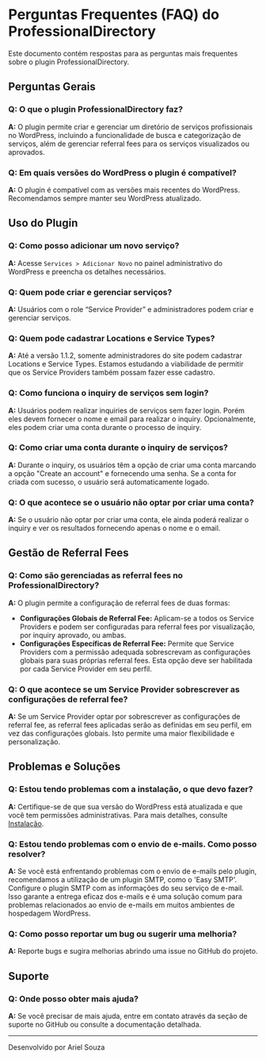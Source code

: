 # Perguntas Frequentes (FAQ) do ProfessionalDirectory

Este documento contém respostas para as perguntas mais frequentes sobre o plugin ProfessionalDirectory.

## Perguntas Gerais

### Q: O que o plugin ProfessionalDirectory faz?
**A:** O plugin permite criar e gerenciar um diretório de serviços profissionais no WordPress, incluindo a funcionalidade de busca e categorização de serviços, além de gerenciar referral fees para os serviços visualizados ou aprovados.

### Q: Em quais versões do WordPress o plugin é compatível?
**A:** O plugin é compatível com as versões mais recentes do WordPress. Recomendamos sempre manter seu WordPress atualizado.

## Uso do Plugin

### Q: Como posso adicionar um novo serviço?
**A:** Acesse `Services > Adicionar Novo` no painel administrativo do WordPress e preencha os detalhes necessários.

### Q: Quem pode criar e gerenciar serviços?
**A:** Usuários com o role “Service Provider” e administradores podem criar e gerenciar serviços.

### Q: Quem pode cadastrar Locations e Service Types?
**A:** Até a versão 1.1.2, somente administradores do site podem cadastrar Locations e Service Types. Estamos estudando a viabilidade de permitir que os Service Providers também possam fazer esse cadastro.

### Q: Como funciona o inquiry de serviços sem login?
**A:** Usuários podem realizar inquiries de serviços sem fazer login. Porém eles devem fornecer o nome e email para realizar o inquiry. Opcionalmente, eles podem criar uma conta durante o processo de inquiry.

### Q: Como criar uma conta durante o inquiry de serviços?
**A:** Durante o inquiry, os usuários têm a opção de criar uma conta marcando a opção "Create an account" e fornecendo uma senha. Se a conta for criada com sucesso, o usuário será automaticamente logado.

### Q: O que acontece se o usuário não optar por criar uma conta?
**A:** Se o usuário não optar por criar uma conta, ele ainda poderá realizar o inquiry e ver os resultados fornecendo apenas o nome e o email.

## Gestão de Referral Fees

### Q: Como são gerenciadas as referral fees no ProfessionalDirectory?
**A:** O plugin permite a configuração de referral fees de duas formas:
- **Configurações Globais de Referral Fee:** Aplicam-se a todos os Service Providers e podem ser configuradas para referral fees por visualização, por inquiry aprovado, ou ambas.
- **Configurações Específicas de Referral Fee:** Permite que Service Providers com a permissão adequada sobrescrevam as configurações globais para suas próprias referral fees. Esta opção deve ser habilitada por cada Service Provider em seu perfil.

### Q: O que acontece se um Service Provider sobrescrever as configurações de referral fee?
**A:** Se um Service Provider optar por sobrescrever as configurações de referral fee, as referral fees aplicadas serão as definidas em seu perfil, em vez das configurações globais. Isto permite uma maior flexibilidade e personalização.

## Problemas e Soluções

### Q: Estou tendo problemas com a instalação, o que devo fazer?
**A:** Certifique-se de que sua versão do WordPress está atualizada e que você tem permissões administrativas. Para mais detalhes, consulte [Instalação](installation.md).

### Q: Estou tendo problemas com o envio de e-mails. Como posso resolver?
**A:** Se você está enfrentando problemas com o envio de e-mails pelo plugin, recomendamos a utilização de um plugin SMTP, como o 'Easy SMTP'. Configure o plugin SMTP com as informações do seu serviço de e-mail. Isso garante a entrega eficaz dos e-mails e é uma solução comum para problemas relacionados ao envio de e-mails em muitos ambientes de hospedagem WordPress.

### Q: Como posso reportar um bug ou sugerir uma melhoria?
**A:** Reporte bugs e sugira melhorias abrindo uma issue no GitHub do projeto.

## Suporte

### Q: Onde posso obter mais ajuda?
**A:** Se você precisar de mais ajuda, entre em contato através da seção de suporte no GitHub ou consulte a documentação detalhada.

---

Desenvolvido por Ariel Souza
